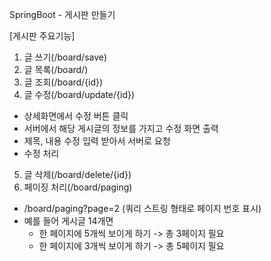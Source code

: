 SpringBoot - 게시판 만들기

[게시판 주요기능]

1. 글 쓰기(/board/save)
2. 글 목록(/board/)
3. 글 조회(/board/{id})
4. 글 수정(/board/update/{id})
  - 상세화면에서 수정 버튼 클릭
  - 서버에서 해당 게시글의 정보를 가지고 수정 화면 출력
  - 제목, 내용 수정 입력 받아서 서버로 요청
  - 수정 처리
5. 글 삭제(/board/delete/{id})
6. 페이징 처리(/board/paging)
 - /board/paging?page=2 (쿼리 스트링 형태로 페이지 번호 표시)
 - 예를 들어 게시글 14개면
   - 한 페이지에 5개씩 보이게 하기 -> 총 3페이지 필요
   - 한 페이지에 3개씩 보이게 하기 -> 총 5페이지 필요
